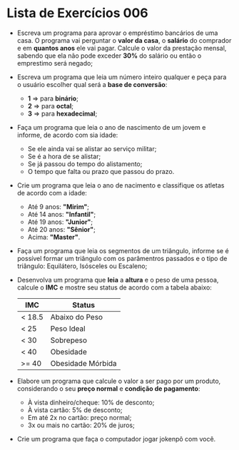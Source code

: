 # Lista de Exercícios 006
- Escreva um programa para aprovar o empréstimo bancários de uma casa. O programa vai perguntar o **valor da casa**, o **salário** do comprador e em **quantos anos** ele vai pagar. Calcule o valor da prestação mensal, sabendo que ela não pode exceder **30%** do salário ou então o emprestimo será negado;
- Escreva um programa que leia um número inteiro qualquer e peça para o usuário escolher qual será a **base de conversão**:
    - **1** => para **binário**;
    - **2** => para **octal**;
    - **3** => para **hexadecimal**;
- Faça um programa que leia o ano de nascimento de um jovem e informe, de acordo com sia idade:
    - Se ele ainda vai se alistar ao serviço militar;
    - Se é a hora de se alistar;
    - Se já passou do tempo do alistamento;
    - O tempo que falta ou prazo que passou do prazo.
- Crie um programa que leia o ano de nacimento e classifique os atletas de acordo com a idade:
    - Até 9 anos: **"Mirim"**;
    - Até 14 anos: **"Infantil"**;
    - Até 19 anos: **"Junior"**;
    - Até 20 anos: **"Sênior"**;
    - Acima: **"Master"**.
- Faça um programa que leia os segmentos de um triângulo, informe se é possível formar um triângulo com os parâmentros passados e o tipo de triângulo: Equilátero, Isósceles ou Escaleno;
- Desenvolva um programa que **leia** a **altura** e o peso de uma pessoa, calcule o **IMC** e mostre seu status de acordo com a tabela abaixo:

    IMC | Status
    ----|-------
    < 18.5 | Abaixo do Peso
    < 25 | Peso Ideal
    < 30 | Sobrepeso
    < 40 | Obesidade
    >= 40 | Obesidade Mórbida

- Elabore um programa que calcule o valor a ser pago por um produto, considerando o seu **preço normal** e **condição de pagamento**:
    - À vista dinheiro/cheque: 10% de desconto;
    - À vista cartão: 5% de desconto;
    - Em até 2x no cartão: preço normal;
    - 3x ou mais no cartão: 20% de juros;
- Crie um programa que faça o computador jogar jokenpô com você.